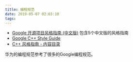 ```yaml
---
title: 编程规范
date: 2019-05-07 02:03:10
tags:
---
```


- [Google 开源项目风格指南 (中文版)](https://zh-google-styleguide.readthedocs.io/en/latest/) 包含5个中文版的风格指南
- [Google C++ Style Guide](https://google.github.io/styleguide/cppguide.html)
- [C++ 风格指南 - 内容目录](https://zh-google-styleguide.readthedocs.io/en/latest/google-cpp-styleguide/contents/)

华为的编程规范参考了很多的Google编程规范。